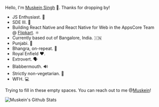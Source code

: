 Hello, I'm [Muskein Singh](https://muskein.com) 🚀. Thanks for dropping by! 


- JS Enthusiast. 🍔
- SDE III. 🧠
- Building React Native and React Native for Web in the AppsCore Team @ [Flipkart](https://www.flipkart.com). ⚛️
- Currently based out of Bangalore, India. 🇮🇳
- Punjabi. 🎵
- Bhangra, on-repeat. 🕺
- Royal Enfield ❤️. 
- Extrovert. 🗣️
- Blabbermouth. 🔊
- Strictly non-vegetarian. 🍗
- WFH. 💻

Trying to fill in these empty spaces.
You can reach out to me @[Muskein](https://twitter.com/Muskein)!

![Muskein's Github Stats](https://github-readme-stats.vercel.app/api?username=muskeinsingh&show_icons=true&bg_color=151515)

